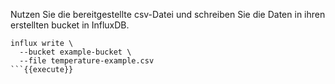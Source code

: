 Nutzen Sie die bereitgestellte csv-Datei und schreiben Sie die Daten in ihren erstellten bucket in InfluxDB.

```
influx write \
  --bucket example-bucket \
  --file temperature-example.csv
```{{execute}}
